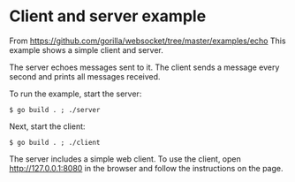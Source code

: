 # Client and server example

From https://github.com/gorilla/websocket/tree/master/examples/echo 
This example shows a simple client and server.

The server echoes messages sent to it. The client sends a message every second
and prints all messages received.

To run the example, start the server:

    $ go build . ; ./server

Next, start the client:

    $ go build . ; ./client

The server includes a simple web client. To use the client, open
http://127.0.0.1:8080 in the browser and follow the instructions on the page.
